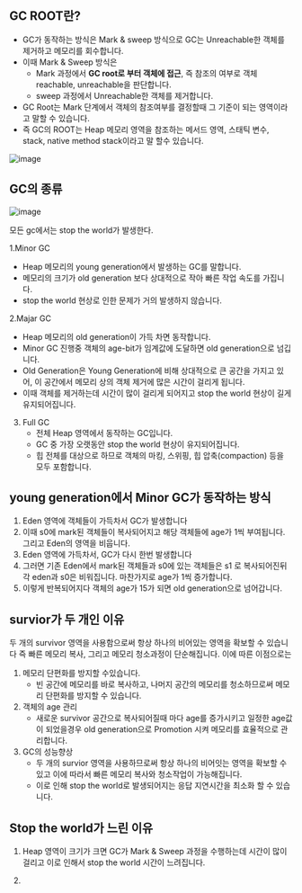 ## GC ROOT란?
- GC가 동작하는 방식은 Mark & sweep 방식으로 GC는 Unreachable한 객체를 제거하고 메모리를 회수합니다.
- 이때 Mark & Sweep 방식은
  - Mark 과정에서 **GC root로 부터 객체에 접근**, 즉 참조의 여부로 객체 reachable, unreachable을 판단합니다.
  - sweep 과정에서 Unreachable한 객체를 제거합니다. 
- GC Root는 Mark 단계에서 객체의 참조여부를 결정할때 그 기준이 되는 영역이라고 말할 수 있습니다. 
- 즉 GC의 ROOT는 Heap 메모리 영역을 참조하는 메서드 영역, 스태틱 변수, stack, native method stack이라고 말 할수 있습니다.

![image](https://github.com/user-attachments/assets/aa7214d6-3299-4857-813c-be28883b2115)


## GC의 종류 

![image](https://github.com/user-attachments/assets/69302c0a-2a30-4c30-bc09-97ad311b5ee4)

모든 gc에서는 stop the world가 발생한다.

1.Minor GC 
  - Heap 메모리의 young generation에서 발생하는 GC를 말합니다.
  - 메모리의 크기가 old generation 보다 상대적으로 작아 빠른 작업 속도를 가집니다.
  - stop the world 현상로 인한 문제가 거의 발생하지 않습니다.
  
2.Majar GC 
  - Heap 메모리의 old generation이 가득 차면 동작합니다.
  - Minor GC 진행중 객체의 age-bit가 임계값에 도달하면 old generation으로 넘깁니다. 
  - Old Generation은 Young Generation에 비해 상대적으로 큰 공간을 가지고 있어, 이 공간에서 메모리 상의 객체 제거에 많은 시간이 걸리게 됩니다.
  - 이때 객체를 제거하는데 시간이 많이 걸리게 되어지고 stop the world 현상이 길게 유지되어집니다. 

3. Full GC
   - 전체 Heap 영역에서 동작하는 GC입니다.
   - GC 중 가장 오랫동안 stop the world 현상이 유지되어집니다.
   - 힙 전체를 대상으로 하므로 객체의 마킹, 스위핑, 힙 압축(compaction) 등을 모두 포함합니다.
      
## young generation에서 Minor GC가 동작하는 방식
   1. Eden 영역에 객체들이 가득차서 GC가 발생합니다
   2. 이때 s0에 mark된 객체들이 복사되어지고 해당 객체들에 age가 1씩 부여됩니다. 그리고 Eden의 영역을 비웁니다.
   3. Eden 영역에 가득차서, GC가 다시 한번 발생합니다
   4. 그러면 기존 Eden에서 mark된 객체들과 s0에 있는 객체들은 s1 로 복사되어진뒤 각 eden과 s0은 비워집니다. 마찬가지로 age가 1씩 증가합니다.
   5. 이렇게 반복되어지다 객체의 age가 15가 되면 old generation으로 넘어갑니다.

## survior가 두 개인 이유 

  두 개의 survivor 영역을 사용함으로써 항상 하나의 비어있는 영역을 확보할 수 있습니다
  즉 빠른 메모리 복사, 그리고 메모리 청소과정이 단순해집니다.
  이에 따른 이점으로는
  1. 메모리 단편화를 방지할 수있습니다.
     - 빈 공간에 메모리를 바로 복사하고, 나머지 공간의 메모리를 청소하므로써 메모리 단편화를 방지할 수 있습니다.
  2. 객체의 age 관리
     - 새로운 survivor 공간으로 복사되어질때 마다 age를 증가시키고
       일정한 age값이 되었을경우 old generation으로 Promotion 시켜 메모리를 효율적으로 관리합니다.
  3. GC의 성능향상
     - 두 개의 survior 영역을 사용하므로써 항상 하나의 비어잇는 영역을 확보할 수 있고 이에 따라서 빠른 메모리 복사와 청소작업이 가능해집니다.
     - 이로 인해 stop the world로 발생되어지는 응답 지연시간을 최소화 할 수 있습니다.

## Stop the world가 느린 이유
1. Heap 영역이 크기가 크면 GC가 Mark & Sweep 과정을 수행하는데 시간이 많이 걸리고 이로 인해서 stop the world 시간이 느려집니다.

3.  
    

